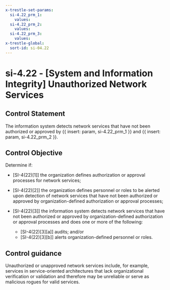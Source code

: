 ```yaml
---
x-trestle-set-params:
  si-4.22_prm_1:
    values:
  si-4.22_prm_2:
    values:
  si-4.22_prm_3:
    values:
x-trestle-global:
  sort-id: si-04.22
---
```


# si-4.22 - \[System and Information Integrity\] Unauthorized Network Services

## Control Statement

The information system detects network services that have not been authorized or approved by {{ insert: param, si-4.22_prm_1 }} and {{ insert: param, si-4.22_prm_2 }}.

## Control Objective

Determine if:

- \[SI-4(22)[1]\] the organization defines authorization or approval processes for network services;

- \[SI-4(22)[2]\] the organization defines personnel or roles to be alerted upon detection of network services that have not been authorized or approved by organization-defined authorization or approval processes;

- \[SI-4(22)[3]\] the information system detects network services that have not been authorized or approved by organization-defined authorization or approval processes and does one or more of the following:

  - \[SI-4(22)[3][a]\] audits; and/or
  - \[SI-4(22)[3][b]\] alerts organization-defined personnel or roles.

## Control guidance

Unauthorized or unapproved network services include, for example, services in service-oriented architectures that lack organizational verification or validation and therefore may be unreliable or serve as malicious rogues for valid services.
